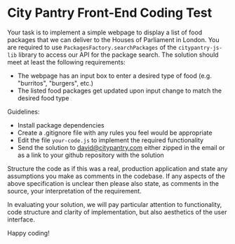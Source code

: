 City Pantry Front-End Coding Test
==========================

Your task is to implement a simple webpage to display a list of food packages that we can deliver to the Houses of Parliament in London. You are required to use `PackagesFactory.searchPackages` of the `citypantry-js-lib` library to access our API for the package search. The solution should meet at least the following requirements:

* The webpage has an input box to enter a desired type of food (e.g. "burritos", "burgers", etc.)
* The listed food packages get updated upon input change to match the desired food type

Guidelines:

* Install package dependencies
* Create a .gitignore file with any rules you feel would be appropriate
* Edit the file `your-code.js` to implement the required functionality
* Send the solution to david@citypantry.com either zipped in the email or as a link to your github repository with the solution

Structure the code as if this was a real, production application and state any assumptions you make as comments in the codebase. If any aspects of the above specification is unclear then please also state, as comments in the source, your interpretation of the requirement.

In evaluating your solution, we will pay particular attention to functionality, code structure and clarity of implementation, but also aesthetics of the user interface.

Happy coding!

